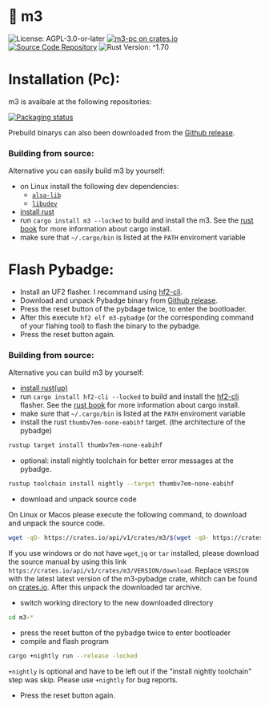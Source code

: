 # 🚗 m3
![License: AGPL-3.0-or-later](https://img.shields.io/badge/license-AGPL--3.0--or--later-blue)
[![m3-pc on crates.io](https://img.shields.io/crates/v/m3-pc)](https://crates.io/crates/m3-pc)
[![Source Code Repository](https://img.shields.io/badge/Code-On%20GitHub-blue?logo=GitHub)](https://github.com/LuckyTurtleDev/m3)
![Rust Version: ^1.70](https://img.shields.io/badge/rustc-%5E1.70-orange.svg)

# Installation (Pc): 
m3 is avaibale at the following repositories:

[![Packaging status](https://repology.org/badge/vertical-allrepos/m3.svg)](https://repology.org/project/m3/versions)

Prebuild binarys can also been downloaded from the [Github release](https://github.com/LuckyTurtleDev/m3/releases/latest).

### Building from source: 
Alternative you can easily build m3 by yourself:
* on Linux install the following dev dependencies:
  * [`alsa-lib`](https://github.com/alsa-project/alsa-lib)
  * [`libudev`](https://github.com/systemd/systemd)
* [install rust](https://www.rust-lang.org/tools/install)
* run `cargo install m3 --locked` to build and install the m3.
See the [rust book](https://doc.rust-lang.org/cargo/commands/cargo-install.html) for more information about cargo install.
* make sure that `~/.cargo/bin` is listed at the `PATH` enviroment variable

# Flash Pybadge:
* Install an UF2 flasher. I recommand using [hf2-cli](https://crates.io/crates/hf2-cli).
* Download and unpack Pybadge binary from [Github release](https://github.com/LuckyTurtleDev/m3/releases/latest).
* Press the reset button of the pybdage twice, to enter the bootloader.
* After this execute `hf2 elf m3-pybadge` (or the corresponding command of your flahing tool) to flash the binary to the pybadge.
* Press the reset button again.
### Building from source: 
Alternative you can build m3 by yourself:
* [install rust(up)](https://www.rust-lang.org/tools/install)
* run `cargo install hf2-cli --locked` to build and install the [hf2-cli](https://crates.io/crates/hf2-cli) flasher.
See the [rust book](https://doc.rust-lang.org/cargo/commands/cargo-install.html) for more information about cargo install.
* make sure that `~/.cargo/bin` is listed at the `PATH` enviroment variable
* install the rust `thumbv7em-none-eabihf` target. (the architecture of the pybadge)
```bash
rustup target install thumbv7em-none-eabihf
```
* optional: install nightly toolchain for better error messages at the pybadge.
```bash
rustup toolchain install nightly --target thumbv7em-none-eabihf
```
* download and unpack source code

On Linux or Macos please execute the following command, to download and unpack the source code.
```bash
wget -qO- https://crates.io/api/v1/crates/m3/$(wget -qO- https://crates.io/api/v1/crates/m3 | jq -r '.versions[0].num')/download | tar -xz
```
If you use windows or do not have `wget`,`jq` or `tar` installed,
please download the source manual by using this link `https://crates.io/api/v1/crates/m3/VERSION/download`.
Replace `VERSION` with the latest latest version of the m3-pybadge crate, whitch can be found on [crates.io](https://crates.io/crates/m3).
After this unpack the downloaded tar archive.
* switch working directory to the new downloaded directory
```bash
cd m3-*
```
* press the reset button of the pybadge twice to enter bootloader
* compile and flash program
```bash
cargo +nightly run --release -locked
```
`+nightly` is optional and have to be left out if the "install nightly toolchain" step was skip.
Please use `+nightly` for bug reports.
* Press the reset button again.
